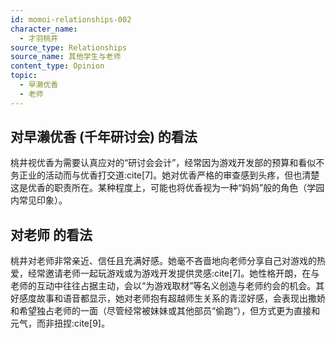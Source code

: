 ```yaml
---
id: momoi-relationships-002
character_name:
  - 才羽桃井
source_type: Relationships
source_name: 其他学生与老师
content_type: Opinion
topic:
  - 早濑优香
  - 老师
---
```

## 对早濑优香 (千年研讨会) 的看法
桃井视优香为需要认真应对的“研讨会会计”，经常因为游戏开发部的预算和看似不务正业的活动而与优香打交道:cite[7]。她对优香严格的审查感到头疼，但也清楚这是优香的职责所在。某种程度上，可能也将优香视为一种“妈妈”般的角色（学园内常见印象）。

## 对老师 的看法
桃井对老师非常亲近、信任且充满好感。她毫不吝啬地向老师分享自己对游戏的热爱，经常邀请老师一起玩游戏或为游戏开发提供灵感:cite[7]。她性格开朗，在与老师的互动中往往占据主动，会以“为游戏取材”等名义创造与老师约会的机会。其好感度故事和语音都显示，她对老师抱有超越师生关系的青涩好感，会表现出撒娇和希望独占老师的一面（尽管经常被妹妹或其他部员“偷跑”），但方式更为直接和元气，而非扭捏:cite[9]。